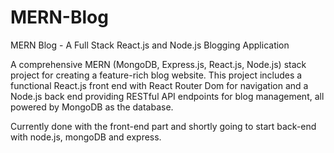 # MERN-Blog
MERN Blog - A Full Stack React.js and Node.js Blogging Application

A comprehensive MERN (MongoDB, Express.js, React.js, Node.js) stack project for creating a feature-rich blog website. This project includes a functional React.js front end with React Router Dom for navigation and a Node.js back end providing RESTful API endpoints for blog management, all powered by MongoDB as the database.

Currently done with the front-end part and shortly going to start back-end with node.js, mongoDB and express.
